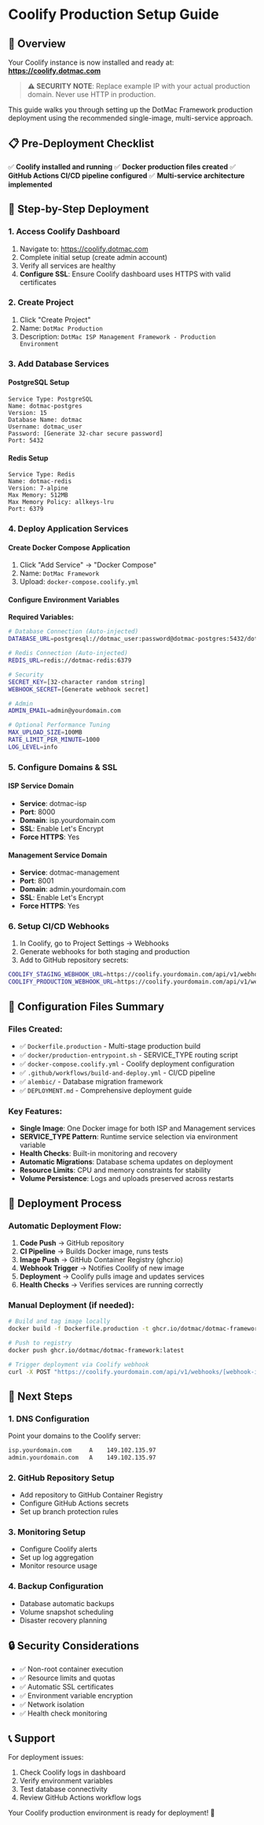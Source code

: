 # Coolify Production Setup Guide

## 🎯 Overview

Your Coolify instance is now installed and ready at: **https://coolify.dotmac.com**

> **⚠️ SECURITY NOTE**: Replace example IP with your actual production domain. Never use HTTP in production.

This guide walks you through setting up the DotMac Framework production deployment using the recommended single-image, multi-service approach.

## 📋 Pre-Deployment Checklist

✅ **Coolify installed and running**
✅ **Docker production files created**
✅ **GitHub Actions CI/CD pipeline configured**
✅ **Multi-service architecture implemented**

## 🚀 Step-by-Step Deployment

### 1. Access Coolify Dashboard

1. Navigate to: https://coolify.dotmac.com
2. Complete initial setup (create admin account)
3. Verify all services are healthy
4. **Configure SSL**: Ensure Coolify dashboard uses HTTPS with valid certificates

### 2. Create Project

1. Click "Create Project"
2. Name: `DotMac Production`
3. Description: `DotMac ISP Management Framework - Production Environment`

### 3. Add Database Services

#### PostgreSQL Setup
```
Service Type: PostgreSQL
Name: dotmac-postgres
Version: 15
Database Name: dotmac
Username: dotmac_user
Password: [Generate 32-char secure password]
Port: 5432
```

#### Redis Setup
```
Service Type: Redis
Name: dotmac-redis
Version: 7-alpine
Max Memory: 512MB
Max Memory Policy: allkeys-lru
Port: 6379
```

### 4. Deploy Application Services

#### Create Docker Compose Application
1. Click "Add Service" → "Docker Compose"
2. Name: `DotMac Framework`
3. Upload: `docker-compose.coolify.yml`

#### Configure Environment Variables

**Required Variables:**
```bash
# Database Connection (Auto-injected)
DATABASE_URL=postgresql://dotmac_user:password@dotmac-postgres:5432/dotmac

# Redis Connection (Auto-injected)
REDIS_URL=redis://dotmac-redis:6379

# Security
SECRET_KEY=[32-character random string]
WEBHOOK_SECRET=[Generate webhook secret]

# Admin
ADMIN_EMAIL=admin@yourdomain.com

# Optional Performance Tuning
MAX_UPLOAD_SIZE=100MB
RATE_LIMIT_PER_MINUTE=1000
LOG_LEVEL=info
```

### 5. Configure Domains & SSL

#### ISP Service Domain
- **Service**: dotmac-isp
- **Port**: 8000
- **Domain**: isp.yourdomain.com
- **SSL**: Enable Let's Encrypt
- **Force HTTPS**: Yes

#### Management Service Domain
- **Service**: dotmac-management  
- **Port**: 8001
- **Domain**: admin.yourdomain.com
- **SSL**: Enable Let's Encrypt
- **Force HTTPS**: Yes

### 6. Setup CI/CD Webhooks

1. In Coolify, go to Project Settings → Webhooks
2. Generate webhooks for both staging and production
3. Add to GitHub repository secrets:

```bash
COOLIFY_STAGING_WEBHOOK_URL=https://coolify.yourdomain.com/api/v1/webhooks/[staging-id]
COOLIFY_PRODUCTION_WEBHOOK_URL=https://coolify.yourdomain.com/api/v1/webhooks/[production-id]
```

## 🔧 Configuration Files Summary

### Files Created:
- ✅ `Dockerfile.production` - Multi-stage production build
- ✅ `docker/production-entrypoint.sh` - SERVICE_TYPE routing script
- ✅ `docker-compose.coolify.yml` - Coolify deployment configuration  
- ✅ `.github/workflows/build-and-deploy.yml` - CI/CD pipeline
- ✅ `alembic/` - Database migration framework
- ✅ `DEPLOYMENT.md` - Comprehensive deployment guide

### Key Features:
- **Single Image**: One Docker image for both ISP and Management services
- **SERVICE_TYPE Pattern**: Runtime service selection via environment variable
- **Health Checks**: Built-in monitoring and recovery
- **Automatic Migrations**: Database schema updates on deployment
- **Resource Limits**: CPU and memory constraints for stability
- **Volume Persistence**: Logs and uploads preserved across restarts

## 🚦 Deployment Process

### Automatic Deployment Flow:

1. **Code Push** → GitHub repository
2. **CI Pipeline** → Builds Docker image, runs tests
3. **Image Push** → GitHub Container Registry (ghcr.io)
4. **Webhook Trigger** → Notifies Coolify of new image
5. **Deployment** → Coolify pulls image and updates services
6. **Health Checks** → Verifies services are running correctly

### Manual Deployment (if needed):
```bash
# Build and tag image locally
docker build -f Dockerfile.production -t ghcr.io/dotmac/dotmac-framework:latest .

# Push to registry
docker push ghcr.io/dotmac/dotmac-framework:latest

# Trigger deployment via Coolify webhook
curl -X POST "https://coolify.yourdomain.com/api/v1/webhooks/[webhook-id]"
```

## 🎯 Next Steps

### 1. DNS Configuration
Point your domains to the Coolify server:
```bash
isp.yourdomain.com     A    149.102.135.97
admin.yourdomain.com   A    149.102.135.97
```

### 2. GitHub Repository Setup
- Add repository to GitHub Container Registry
- Configure GitHub Actions secrets
- Set up branch protection rules

### 3. Monitoring Setup
- Configure Coolify alerts
- Set up log aggregation
- Monitor resource usage

### 4. Backup Configuration
- Database automatic backups
- Volume snapshot scheduling
- Disaster recovery planning

## 🔒 Security Considerations

- ✅ Non-root container execution
- ✅ Resource limits and quotas
- ✅ Automatic SSL certificates
- ✅ Environment variable encryption
- ✅ Network isolation
- ✅ Health check monitoring

## 📞 Support

For deployment issues:
1. Check Coolify logs in dashboard
2. Verify environment variables
3. Test database connectivity
4. Review GitHub Actions workflow logs

Your Coolify production environment is ready for deployment! 🚀